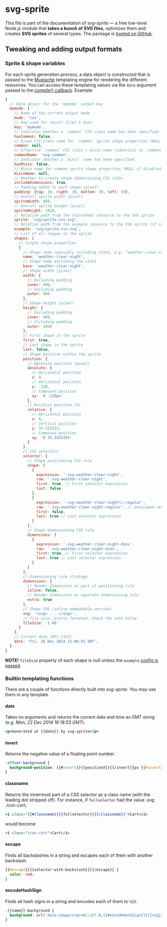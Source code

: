 # svg-sprite

This file is part of the documentation of _svg-sprite_ — a free low-level Node.js module that **takes a bunch of SVG files**, optimizes them and creates **SVG sprites** of several types. The package is [hosted on GitHub](https://github.com/svg-sprite/svg-sprite).

## Tweaking and adding output formats

### Sprite & shape variables

For each sprite generation process, a data object is constructed that is passed to the [Mustache](https://mustache.github.io/) templating engine for rendering the different resources. You can access these templating values via the `data` argument passed to the [compile() callback](api.md#svgspritercompile-config--callback-). Example:

```js
{
  // Data object for the `mymode` output key
  mymode: {
    // Name of the current output mode
    mode: 'css',
    // Key used for result files & data
    key: 'mymode',
    // Indicator whether a `common` CSS class name has been specified
    hasCommon: false,
    // Given CSS class name for `common` sprite shape properties (NULL if disabled)
    common: null,
    // Effective `common` CSS class / mixin name (identical to `common`, defaulting to 'svg-common' if disabled)
    commonName: 'svg-common',
    // Indicator whether a `mixin` name has been specified
    hasMixin: false,
    // Mixin name for common sprite shape properties (NULL if disabled)
    mixinName: null,
    // Whether to create shape dimensioning CSS rules
    includeDimensions: true,
    // Padding added to each shape (pixel)
    padding: {top: 30, right: 30, bottom: 30, left: 30},
    // Overall sprite width (pixel)
    spriteWidth: 860,
    // Overall sprite height (pixel)
    spriteHeight: 1020,
    // Relative path from the stylesheet resource to the SVG sprite
    sprite: 'svg/sprite.css.svg',
    // Relative path from the example resource to the SVG sprite (if configured)
    example: 'svg/sprite.css.svg',
    // List of all shapes in the sprite
    shapes: [
      // Single shape properties
      {
        // Shape name (possibly including state, e.g. "weather-clear-night~hover")
        name: 'weather-clear-night',
        // Shape name excluding the state
        base: 'weather-clear-night',
        // Shape width (pixel)
        width: {
          // Excluding padding
          inner: 800,
          // Including padding
          outer: 860
        },
        // Shape height (pixel)
        height: {
          // Excluding padding
          inner: 960,
          // Including padding
          outer: 1020
        },
        // First shape in the sprite
        first: true,
        // Last shape in the sprite
        last: false,
        // Shape position within the sprite
        position: {
          // Absolute position (pixel)
          absolute: {
            // Horizontal position
            x: 0,
            // Horizontal position
            y: -120,
            // Compound position
            xy: '0 -120px'
          },
          // Relative position (%)
          relative: {
            // Horizontal position
            x: 0,
            // Vertical position
            y: 33.333333,
            // Compound position
            xy: '0 33.333333%'
          }
        },
        // CSS selectors
        selector: {
          // Shape positioning CSS rule
          shape: [
            {
              expression: '.svg-weather-clear-night',
              raw: '.svg-weather-clear-night',
              first: true, // First selector expression
              last: false
            },
            {
              expression: '.svg-weather-clear-night\\:regular',
              raw: '.svg-weather-clear-night:regular', // Unescaped version
              first: false,
              last: true // Last selector expression
            }
          ],
          // Shape dimensioning CSS rule
          dimensions: [
            {
              expression: '.svg-weather-clear-night-dims',
              raw: '.svg-weather-clear-night-dims',
              first: true, // First selector expression
              last: true // Last selector expression
            }
          ]
        },
        // Dimensioning rule strategy
        dimensions: {
          // Render dimensions as part of positioning rule
          inline: false,
          // Render dimensions as separate dimensioning rule
          extra: true
        },
        // Shape SVG (inline embeddable version)
        svg: '<svg> ... </svg>',
        // file size, pretty formated. Check the note below.
        fileSize: '1 Kb'
      }
    ],
    // Current date (RFC-1123)
    date: 'Fri, 26 Dec 2014 12:06:55 GMT',
  }
}
```

**NOTE!** `fileSize` property of each shape is null unless the `example` [config is passed](api.md#compilation-example)

### Builtin templating functions

There are a couple of functions directly built into _svg-sprite_. You may use them in any template.

#### date

Takes no arguments and returns the current date and time as GMT string (e.g. _Mon, 22 Dec 2014 16:18:53 GMT_).

```mustache
<p>Generated at {{date}} by svg-sprite</p>
```

#### invert

Returns the negative value of a floating point number.

```css
.offset-background {
  background-position: {{#invert}}{{positionX}}{{/invert}}px {{#invert}}{{positionY}}{{/invert}}px;
}
```

#### classname

Returns the innermost part of a CSS selector as a class name (with the leading dot stripped off). For instance, if `fullselector` had the value _.svg .icon-cart_,

```mustache
<i class="{{#classname}}{{fullselector}}{{/classname}}">Cart</i>
```

would become

```html
<i class="icon-cart">Cart</i>
```

#### escape

Finds all backslashes in a string and escapes each of them with another backslash.

```css
{{#escape}}{{selector-with-backslash}}{{/escape}} {
  color: red;
}
```

#### encodeHashSign

Finds all hash signs in a string and encodes each of them to `%23`.

```css
.{{name}}-background {
  background: url('data:image/svg+xml;utf-8,{{#encodeHashSign}}{{{svg}}}{{/encodeHashSign}}') no-repeat;
}
```
